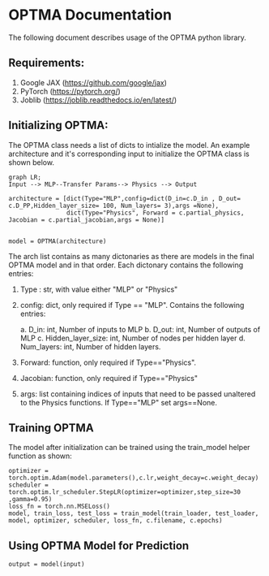 # OPTMA Documentation

The following document describes usage of the OPTMA python library.

## Requirements: 
1. Google JAX (https://github.com/google/jax)
2. PyTorch (https://pytorch.org/)
3. Joblib (https://joblib.readthedocs.io/en/latest/)

## Initializing OPTMA: 

The OPTMA class needs a list of dicts to intialize the model. An example architecture and it's corresponding input to initialize the OPTMA class is shown below.
```mermaid
graph LR; 
Input --> MLP--Transfer Params--> Physics --> Output

```

```
architecture = [dict(Type="MLP",config=dict(D_in=c.D_in , D_out= c.D_PP,Hidden_layer_size= 100, Num_layers= 3),args =None),
                dict(Type="Physics", Forward = c.partial_physics, Jacobian = c.partial_jacobian,args = None)]


model = OPTMA(architecture)
```

The arch list contains as many dictonaries as there are models in the final OPTMA model and in that order.
Each dictonary contains the following entries: 
1. Type : str, with value either "MLP" or "Physics" 
2. config: dict, only required if Type == "MLP". Contains the following entries:

    a. D_in: int, Number of inputs to MLP
    b. D_out: int, Number of outputs of MLP
    c. Hidden_layer_size: int, Number of nodes per hidden layer
    d. Num_layers: int, Number of hidden layers.
3. Forward: function, only required if Type=="Physics".
4. Jacobian: function, only required if Type=="Physics"
5. args: list containing indices of inputs that need to be passed unaltered to the Physics functions. If Type=="MLP" set args==None. 

## Training OPTMA 

The model after initialization can be trained using the train_model helper function as shown: 
```
optimizer = torch.optim.Adam(model.parameters(),c.lr,weight_decay=c.weight_decay)
scheduler = torch.optim.lr_scheduler.StepLR(optimizer=optimizer,step_size=30 ,gamma=0.95)
loss_fn = torch.nn.MSELoss()
model, train_loss, test_loss = train_model(train_loader, test_loader, model, optimizer, scheduler, loss_fn, c.filename, c.epochs)
```

## Using OPTMA Model for Prediction
```
output = model(input)
```




